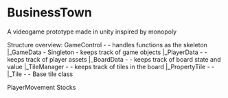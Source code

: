 # BusinessTown
A videogame prototype made in unity inspired by monopoly



Structure overview:
GameControl - - handles functions as the skeleton
|_GameData - Singleton - keeps track of game objects
    |_PlayerData - - keeps track of player assets
    |_BoardData - - keeps track of board state and value
    |_TileManager - - keeps track of tiles in the board
        |_PropertyTile - -
            |_Tile - - Base tile class

PlayerMovement
Stocks
